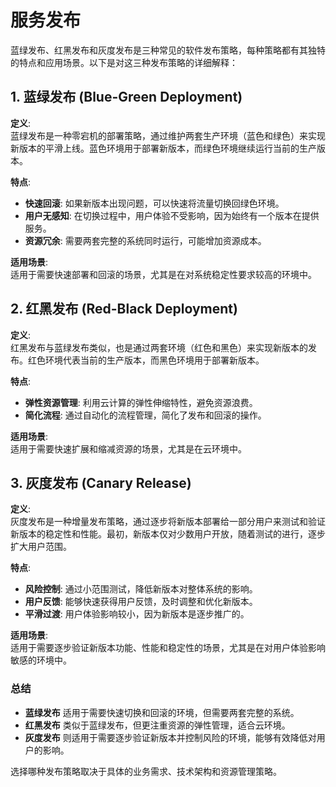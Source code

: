 # 服务发布

蓝绿发布、红黑发布和灰度发布是三种常见的软件发布策略，每种策略都有其独特的特点和应用场景。以下是对这三种发布策略的详细解释：

## 1. 蓝绿发布 (Blue-Green Deployment)

**定义**:  
蓝绿发布是一种零宕机的部署策略，通过维护两套生产环境（蓝色和绿色）来实现新版本的平滑上线。蓝色环境用于部署新版本，而绿色环境继续运行当前的生产版本。

**特点**:
- **快速回滚**: 如果新版本出现问题，可以快速将流量切换回绿色环境。
- **用户无感知**: 在切换过程中，用户体验不受影响，因为始终有一个版本在提供服务。
- **资源冗余**: 需要两套完整的系统同时运行，可能增加资源成本。

**适用场景**:  
适用于需要快速部署和回滚的场景，尤其是在对系统稳定性要求较高的环境中。

## 2. 红黑发布 (Red-Black Deployment)

**定义**:  
红黑发布与蓝绿发布类似，也是通过两套环境（红色和黑色）来实现新版本的发布。红色环境代表当前的生产版本，而黑色环境用于部署新版本。

**特点**:
- **弹性资源管理**: 利用云计算的弹性伸缩特性，避免资源浪费。
- **简化流程**: 通过自动化的流程管理，简化了发布和回滚的操作。

**适用场景**:  
适用于需要快速扩展和缩减资源的场景，尤其是在云环境中。

## 3. 灰度发布 (Canary Release)

**定义**:  
灰度发布是一种增量发布策略，通过逐步将新版本部署给一部分用户来测试和验证新版本的稳定性和性能。最初，新版本仅对少数用户开放，随着测试的进行，逐步扩大用户范围。

**特点**:
- **风险控制**: 通过小范围测试，降低新版本对整体系统的影响。
- **用户反馈**: 能够快速获得用户反馈，及时调整和优化新版本。
- **平滑过渡**: 用户体验影响较小，因为新版本是逐步推广的。

**适用场景**:  
适用于需要逐步验证新版本功能、性能和稳定性的场景，尤其是在对用户体验影响敏感的环境中。

### 总结

- **蓝绿发布** 适用于需要快速切换和回滚的环境，但需要两套完整的系统。
- **红黑发布** 类似于蓝绿发布，但更注重资源的弹性管理，适合云环境。
- **灰度发布** 则适用于需要逐步验证新版本并控制风险的环境，能够有效降低对用户的影响。

选择哪种发布策略取决于具体的业务需求、技术架构和资源管理策略。


